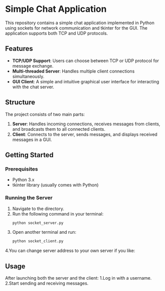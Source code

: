 # Simple Chat Application

This repository contains a simple chat application implemented in Python using sockets for network communication and tkinter for the GUI. The application supports both TCP and UDP protocols.

## Features

- **TCP/UDP Support**: Users can choose between TCP or UDP protocol for message exchange.
- **Multi-threaded Server**: Handles multiple client connections simultaneously.
- **GUI Client**: A simple and intuitive graphical user interface for interacting with the chat server.

## Structure

The project consists of two main parts:

1. **Server**: Handles incoming connections, receives messages from clients, and broadcasts them to all connected clients.
2. **Client**: Connects to the server, sends messages, and displays received messages in a GUI.

## Getting Started

### Prerequisites

- Python 3.x
- tkinter library (usually comes with Python)

### Running the Server

1. Navigate to the directory.
2. Run the following command in your terminal:
   ```bash
   python socket_server.py
3. Open another terminal and run:
   ```bash
   python socket_client.py
4.You can change server address to your own server if you like:


## Usage
After launching both the server and the client:
1.Log in with a username.
2.Start sending and receiving messages.

